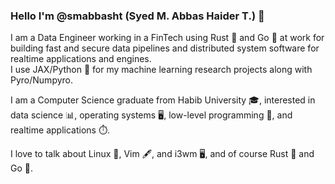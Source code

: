 ### Hello I'm @smabbasht (Syed M. Abbas Haider T.) 👋
I am a Data Engineer working in a FinTech using Rust 🦀 and Go 🐹 at work for building fast and secure data pipelines and distributed system software for realtime applications and engines. <br>I use JAX/Python 🐍 for my machine learning research projects along with Pyro/Numpyro.

I am a Computer Science graduate from Habib University 🎓, interested in data science 📊, operating systems 🖥️, low-level programming 🔧, and realtime applications ⏱️.

I love to talk about Linux 🐧, Vim 🖋️, and i3wm 🖥️, and of course Rust 🦀 and Go 🐹.
<!--
**smabbasht/smabbasht** is a ✨ _special_ ✨ repository because its `README.md` (this file) appears on your GitHub profile.

Here are some ideas to get you started:

- 🔭 I’m currently working on ...
- 🌱 I’m currently learning ...
- 👯 I’m looking to collaborate on ...
- 🤔 I’m looking for help with ...
- 💬 Ask me about ...
- 📫 How to reach me: ...
- 😄 Pronouns: ...
- ⚡ Fun fact: ...
-->
